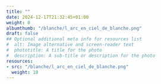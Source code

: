 ```yaml
---
title: ""
date: 2024-12-17T21:32:45+01:00
weight: 0
albumthumb: "/blanche/l_arc_en_ciel_de_blanche.png"
draft: false
## Optional additional meta info for resources list
#  alt: Image alternative and screen-reader text
#  phototitle: A title for the photo
#  description: A sub-title or description for the photo
resources:
- src: "/blanche/l_arc_en_ciel_de_blanche.png"
  weight: 10
---
```

